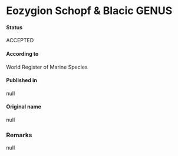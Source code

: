 # Eozygion Schopf & Blacic GENUS

#### Status
ACCEPTED

#### According to
World Register of Marine Species

#### Published in
null

#### Original name
null

### Remarks
null
